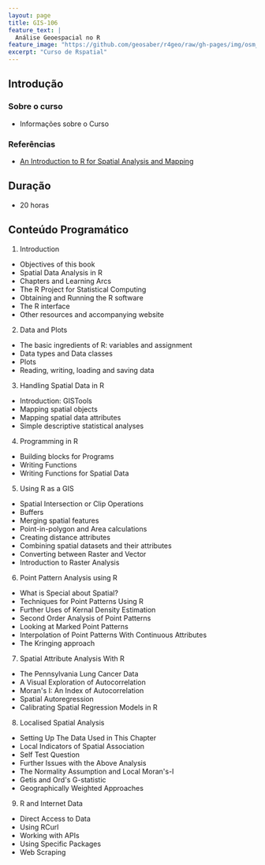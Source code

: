 ```yaml
---
layout: page
title: GIS-106
feature_text: |
  Análise Geoespacial no R
feature_image: "https://github.com/geosaber/r4geo/raw/gh-pages/img/osm_bkground.png"
excerpt: "Curso de Rspatial"
---
```

## Introdução
### Sobre o curso
  - Informações sobre o Curso
### Referências
  - [An Introduction to R for Spatial Analysis and Mapping](https://ocean.sagepub.com/books/an-introduction-to-r-for-spatial-analysis-and-mapping)
## Duração
- 20 horas
## Conteúdo Programático
1. Introduction
  - Objectives of this book
  - Spatial Data Analysis in R
  - Chapters and Learning Arcs
  - The R Project for Statistical Computing
  - Obtaining and Running the R software
  - The R interface
  - Other resources and accompanying website   
2. Data and Plots
  - The basic ingredients of R: variables and assignment
  - Data types and Data classes
  - Plots
  - Reading, writing, loading and saving data   
3. Handling Spatial Data in R
  - Introduction: GISTools
  - Mapping spatial objects
  - Mapping spatial data attributes
  - Simple descriptive statistical analyses   
4. Programming in R
  - Building blocks for Programs
  - Writing Functions
  - Writing Functions for Spatial Data   
5. Using R as a GIS
  - Spatial Intersection or Clip Operations
  - Buffers
  - Merging spatial features
  - Point-in-polygon and Area calculations
  - Creating distance attributes
  - Combining spatial datasets and their attributes
  - Converting between Raster and Vector
  - Introduction to Raster Analysis   
6. Point Pattern Analysis using R
  - What is Special about Spatial?
  - Techniques for Point Patterns Using R
  - Further Uses of Kernal Density Estimation
  - Second Order Analysis of Point Patterns
  - Looking at Marked Point Patterns
  - Interpolation of Point Patterns With Continuous Attributes
  - The Kringing approach   
7. Spatial Attribute Analysis With R
  - The Pennsylvania Lung Cancer Data
  - A Visual Exploration of Autocorrelation
  - Moran's I: An Index of Autocorrelation
  - Spatial Autoregression
  - Calibrating Spatial Regression Models in R   
8. Localised Spatial Analysis
  - Setting Up The Data Used in This Chapter
  - Local Indicators of Spatial Association
  - Self Test Question
  - Further Issues with the Above Analysis
  - The Normality Assumption and Local Moran's-I
  - Getis and Ord's G-statistic
  - Geographically Weighted Approaches   
9. R and Internet Data
  - Direct Access to Data
  - Using RCurl
  - Working with APIs
  - Using Specific Packages
  - Web Scraping
